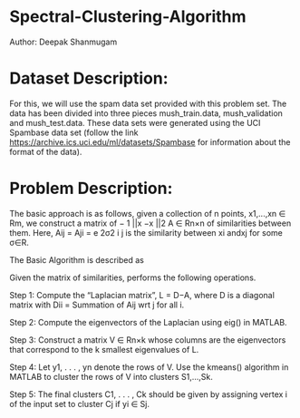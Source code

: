 # Spectral-Clustering-Algorithm

Author: Deepak Shanmugam

# Dataset Description:

For this, we will use the spam data set provided with this problem set. The data has been divided into three pieces mush_train.data, mush_validation and mush_test.data. These data sets were generated using the UCI Spambase data set (follow the link https://archive.ics.uci.edu/ml/datasets/Spambase for information about the format of the data).

# Problem Description:

The basic approach is as follows, given a collection of n points, x1,...,xn ∈ Rm, we construct a matrix of − 1 ||x −x ||2
A ∈ Rn×n of similarities between them. Here, Aij = Aji = e 2σ2 i j is the similarity between xi andxj for some σ∈R.

The Basic Algorithm is described as

Given the matrix of similarities, performs the following operations.

Step 1: Compute the “Laplacian matrix”, L = D−A, where D is a diagonal matrix with Dii = Summation of Aij wrt j for all i.

Step 2: Compute the eigenvectors of the Laplacian using eig() in MATLAB.

Step 3: Construct a matrix V ∈ Rn×k whose columns are the eigenvectors that correspond to the k smallest eigenvalues of L.

Step 4: Let y1, . . . , yn denote the rows of V. Use the kmeans() algorithm in MATLAB to cluster the rows of V into clusters S1,...,Sk.

Step 5: The final clusters C1, . . . , Ck should be given by assigning vertex i of the input set to cluster Cj if yi ∈ Sj.
